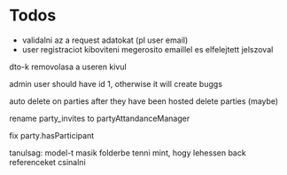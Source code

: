 # Todos
 - validalni az a request adatokat (pl user email)
 - user registraciot kiboviteni megerosito emaillel es elfelejtett jelszoval


dto-k removolasa a useren kivul

admin user should have id 1, otherwise it will create buggs

auto delete on parties after they have been hosted
delete parties (maybe)

rename party_invites to partyAttandanceManager

fix party.hasParticipant


tanulsag: model-t masik folderbe tenni mint, hogy lehessen back referenceket csinalni
